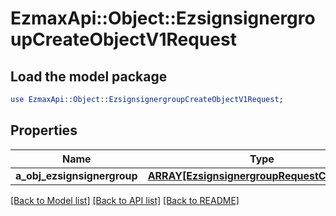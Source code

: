 # EzmaxApi::Object::EzsignsignergroupCreateObjectV1Request

## Load the model package
```perl
use EzmaxApi::Object::EzsignsignergroupCreateObjectV1Request;
```

## Properties
Name | Type | Description | Notes
------------ | ------------- | ------------- | -------------
**a_obj_ezsignsignergroup** | [**ARRAY[EzsignsignergroupRequestCompound]**](EzsignsignergroupRequestCompound.md) |  | 

[[Back to Model list]](../README.md#documentation-for-models) [[Back to API list]](../README.md#documentation-for-api-endpoints) [[Back to README]](../README.md)


